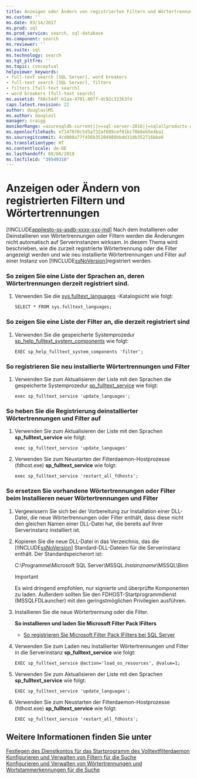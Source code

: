 ```yaml
---
title: Anzeigen oder Ändern von registrierten Filtern und Wörtertrennungen | Microsoft-Dokumentation
ms.custom: ''
ms.date: 03/14/2017
ms.prod: sql
ms.prod_service: search, sql-database
ms.component: search
ms.reviewer: ''
ms.suite: sql
ms.technology: search
ms.tgt_pltfrm: ''
ms.topic: conceptual
helpviewer_keywords:
- full-text search [SQL Server], word breakers
- full-text search [SQL Server], filters
- filters [full-text search]
- word breakers [full-text search]
ms.assetid: f88c54df-b1aa-4701-807f-dc92c32363fd
caps.latest.revision: 22
author: douglaslMS
ms.author: douglasl
manager: craigg
monikerRange: =azuresqldb-current||>=sql-server-2016||=sqlallproducts-allversions||>=sql-server-linux-2017
ms.openlocfilehash: e7147070c5d5a732af689cef01bc70b8eb5e4ba1
ms.sourcegitcommit: 4cd008a77f456b35204989bbdd31db352716bbe6
ms.translationtype: HT
ms.contentlocale: de-DE
ms.lasthandoff: 08/06/2018
ms.locfileid: "39549310"
---
```

# <a name="view-or-change-registered-filters-and-word-breakers"></a>Anzeigen oder Ändern von registrierten Filtern und Wörtertrennungen
[!INCLUDE[appliesto-ss-asdb-xxxx-xxx-md](../../includes/appliesto-ss-asdb-xxxx-xxx-md.md)]
  Nach dem Installieren oder Deinstallieren von Wörtertrennungen oder Filtern werden die Änderungen nicht automatisch auf Serverinstanzen wirksam. In diesem Thema wird beschrieben, wie die zurzeit registrierte Wörtertrennung oder die Filter angezeigt werden und wie neu installierte Wörtertrennungen und Filter auf einer Instanz von [!INCLUDE[ssNoVersion](../../includes/ssnoversion-md.md)]registriert werden.  
  
### <a name="to-view-a-list-of-languages-whose-word-breakers-are-currently-registered"></a>So zeigen Sie eine Liste der Sprachen an, deren Wörtertrennungen derzeit registriert sind.  
  
1.  Verwenden Sie die [sys.fulltext_languages](../../relational-databases/system-catalog-views/sys-fulltext-languages-transact-sql.md) -Katalogsicht wie folgt:  
  
    ```  
    SELECT * FROM sys.fulltext_languages;   
    ```  
  
### <a name="to-view-a-list-of-the-filters-that-are-currently-registered"></a>So zeigen Sie eine Liste der Filter an, die derzeit registriert sind  
  
1.  Verwenden Sie die gespeicherte Systemprozedur [sp_help_fulltext_system_components](../../relational-databases/system-stored-procedures/sp-help-fulltext-system-components-transact-sql.md) wie folgt:  
  
    ```  
    EXEC sp_help_fulltext_system_components 'filter';    
    ```  
  
### <a name="to-register-newly-installed-word-breakers-and-filters"></a>So registrieren Sie neu installierte Wörtertrennungen und Filter  
  
1.  Verwenden Sie zum Aktualisieren der Liste mit den Sprachen die gespeicherte Systemprozedur [sp_fulltext_service](../../relational-databases/system-stored-procedures/sp-fulltext-service-transact-sql.md) wie folgt:  
  
    ```  
    exec sp_fulltext_service 'update_languages';   
    ```  
  
### <a name="to-unregister-uninstalled-word-breakers-and-filters"></a>So heben Sie die Registrierung deinstallierter Wörtertrennungen und Filter auf  
  
1.  Verwenden Sie zum Aktualisieren der Liste mit den Sprachen **sp_fulltext_service** wie folgt:  
  
    ```  
    exec sp_fulltext_service 'update_languages'  
    ```  
  
2.  Verwenden Sie zum Neustarten der Filterdaemon-Hostprozesse (fdhost.exe) **sp_fulltext_service** wie folgt:  
  
    ```  
    exec sp_fulltext_service 'restart_all_fdhosts';  
    ```  
  
### <a name="to-replace-existing-word-breakers-or-filters-when-installing-new-ones"></a>So ersetzen Sie vorhandene Wörtertrennungen oder Filter beim Installieren neuer Wörtertrennungen und Filter  
  
1.  Vergewissern Sie sich bei der Vorbereitung zur Installation einer DLL-Datei, die neue Wörtertrennungen oder Filter enthält, dass diese nicht den gleichen Namen einer DLL-Datei hat, die bereits auf Ihrer Serverinstanz installiert ist.  
  
2.  Kopieren Sie die neue DLL-Datei in das Verzeichnis, das die [!INCLUDE[ssNoVersion](../../includes/ssnoversion-md.md)] Standard-DLL-Dateien für die Serverinstanz enthält. Der Standardspeicherort ist:  
  
     C:\Programme\Microsoft SQL Server\MSSQL.*Instanzname*\MSSQL\Binn  
  
    > [!IMPORTANT]  
    >  Es wird dringend empfohlen, nur signierte und überprüfte Komponenten zu laden. Außerdem sollten Sie den FDHOST-Startprogrammdienst (MSSQLFDLauncher) mit den geringstmöglichen Privilegien ausführen.  
  
3.  Installieren Sie die neue Wörtertrennung oder die Filter.  
  
     **So installieren und laden Sie Microsoft Filter Pack IFilters**  
  
    -   [So registrieren Sie Microsoft Filter Pack IFilters bei SQL Server](http://go.microsoft.com/fwlink/?LinkId=130439)  
  
4.  Verwenden Sie zum Laden neu installierter Wörtertrennungen und Filter in die Serverinstanz **sp_fulltext_service** wie folgt:  
  
    ```  
    EXEC sp_fulltext_service @action='load_os_resources', @value=1;  
    ```  
  
5.  Verwenden Sie zum Aktualisieren der Liste mit den Sprachen **sp_fulltext_service** wie folgt:  
  
    ```  
    EXEC sp_fulltext_service 'update_languages';  
    ```  
  
6.  Verwenden Sie zum Neustarten der Filterdaemon-Hostprozesse (fdhost.exe) **sp_fulltext_service** wie folgt:  
  
    ```  
    EXEC sp_fulltext_service 'restart_all_fdhosts';   
    ```  
  
## <a name="see-also"></a>Weitere Informationen finden Sie unter  
 [Festlegen des Dienstkontos für das Startprogramm des Volltextfilterdaemon](../../relational-databases/search/set-the-service-account-for-the-full-text-filter-daemon-launcher.md)   
 [Konfigurieren und Verwalten von Filtern für die Suche](../../relational-databases/search/configure-and-manage-filters-for-search.md)   
 [Konfigurieren und Verwalten von Wörtertrennungen und Wortstammerkennungen für die Suche](../../relational-databases/search/configure-and-manage-word-breakers-and-stemmers-for-search.md)  
  
  
